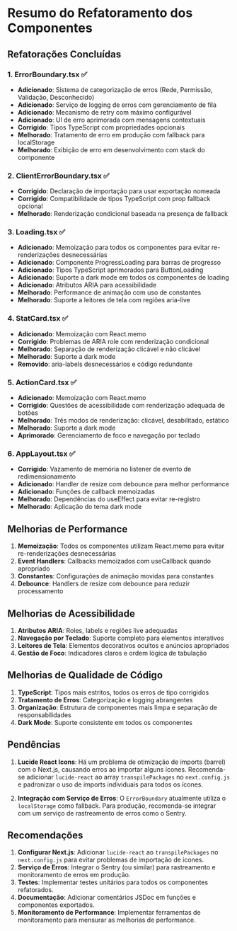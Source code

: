 # Resumo do Refatoramento dos Componentes

## Refatorações Concluídas

### 1. ErrorBoundary.tsx ✅

- **Adicionado**: Sistema de categorização de erros (Rede, Permissão, Validação, Desconhecido)
- **Adicionado**: Serviço de logging de erros com gerenciamento de fila
- **Adicionado**: Mecanismo de retry com máximo configurável
- **Adicionado**: UI de erro aprimorada com mensagens contextuais
- **Corrigido**: Tipos TypeScript com propriedades opcionais
- **Melhorado**: Tratamento de erro em produção com fallback para localStorage
- **Melhorado**: Exibição de erro em desenvolvimento com stack do componente

### 2. ClientErrorBoundary.tsx ✅

- **Corrigido**: Declaração de importação para usar exportação nomeada
- **Corrigido**: Compatibilidade de tipos TypeScript com prop fallback opcional
- **Melhorado**: Renderização condicional baseada na presença de fallback

### 3. Loading.tsx ✅

- **Adicionado**: Memoização para todos os componentes para evitar re-renderizações desnecessárias
- **Adicionado**: Componente ProgressLoading para barras de progresso
- **Adicionado**: Tipos TypeScript aprimorados para ButtonLoading
- **Adicionado**: Suporte a dark mode em todos os componentes de loading
- **Adicionado**: Atributos ARIA para acessibilidade
- **Melhorado**: Performance de animação com uso de constantes
- **Melhorado**: Suporte a leitores de tela com regiões aria-live

### 4. StatCard.tsx ✅

- **Adicionado**: Memoização com React.memo
- **Corrigido**: Problemas de ARIA role com renderização condicional
- **Melhorado**: Separação de renderização clicável e não clicável
- **Melhorado**: Suporte a dark mode
- **Removido**: aria-labels desnecessários e código redundante

### 5. ActionCard.tsx ✅

- **Adicionado**: Memoização com React.memo
- **Corrigido**: Questões de acessibilidade com renderização adequada de botões
- **Melhorado**: Três modos de renderização: clicável, desabilitado, estático
- **Melhorado**: Suporte a dark mode
- **Aprimorado**: Gerenciamento de foco e navegação por teclado

### 6. AppLayout.tsx ✅

- **Corrigido**: Vazamento de memória no listener de evento de redimensionamento
- **Adicionado**: Handler de resize com debounce para melhor performance
- **Adicionado**: Funções de callback memoizadas
- **Melhorado**: Dependências do useEffect para evitar re-registro
- **Melhorado**: Aplicação do tema dark mode

## Melhorias de Performance

1. **Memoização**: Todos os componentes utilizam React.memo para evitar re-renderizações desnecessárias
2. **Event Handlers**: Callbacks memoizados com useCallback quando apropriado
3. **Constantes**: Configurações de animação movidas para constantes
4. **Debounce**: Handlers de resize com debounce para reduzir processamento

## Melhorias de Acessibilidade

1. **Atributos ARIA**: Roles, labels e regiões live adequadas
2. **Navegação por Teclado**: Suporte completo para elementos interativos
3. **Leitores de Tela**: Elementos decorativos ocultos e anúncios apropriados
4. **Gestão de Foco**: Indicadores claros e ordem lógica de tabulação

## Melhorias de Qualidade de Código

1. **TypeScript**: Tipos mais estritos, todos os erros de tipo corrigidos
2. **Tratamento de Erros**: Categorização e logging abrangentes
3. **Organização**: Estrutura de componentes mais limpa e separação de responsabilidades
4. **Dark Mode**: Suporte consistente em todos os componentes

## Pendências

1. **Lucide React Icons**: Há um problema de otimização de imports (barrel) com o Next.js, causando erros ao importar alguns ícones. Recomenda-se adicionar `lucide-react` ao array `transpilePackages` no `next.config.js` e padronizar o uso de imports individuais para todos os ícones.

2. **Integração com Serviço de Erros**: O `ErrorBoundary` atualmente utiliza o `localStorage` como fallback. Para produção, recomenda-se integrar com um serviço de rastreamento de erros como o Sentry.

## Recomendações

1. **Configurar Next.js**: Adicionar `lucide-react` ao `transpilePackages` no `next.config.js` para evitar problemas de importação de ícones.
2. **Serviço de Erros**: Integrar o Sentry (ou similar) para rastreamento e monitoramento de erros em produção.
3. **Testes**: Implementar testes unitários para todos os componentes refatorados.
4. **Documentação**: Adicionar comentários JSDoc em funções e componentes exportados.
5. **Monitoramento de Performance**: Implementar ferramentas de monitoramento para mensurar as melhorias de performance.
